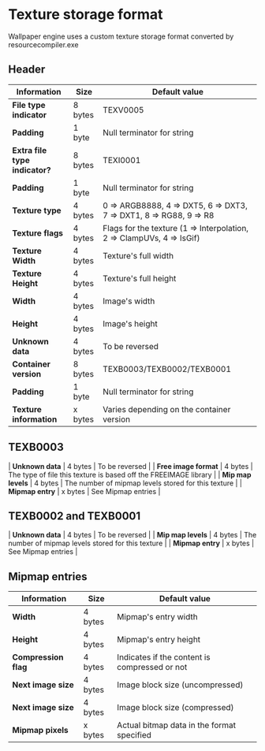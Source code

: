 # Texture storage format
Wallpaper engine uses a custom texture storage format converted by resourcecompiler.exe

## Header
| Information | Size | Default value |
|---|---|---|
| __File type indicator__ | 8 bytes | TEXV0005 |
| __Padding__ | 1 byte | Null terminator for string |
| __Extra file type indicator?__ | 8 bytes | TEXI0001 |
| __Padding__ | 1 byte | Null terminator for string |
| __Texture type__ | 4 bytes | 0 => ARGB8888, 4 => DXT5, 6 => DXT3, 7 => DXT1, 8 => RG88, 9 => R8 |
| __Texture flags__ | 4 bytes | Flags for the texture (1 => Interpolation, 2 => ClampUVs, 4 => IsGif) |
| __Texture Width__ | 4 bytes | Texture's full width |
| __Texture Height__ | 4 bytes | Texture's full height |
| __Width__ | 4 bytes | Image's width |
| __Height__ | 4 bytes | Image's height |
| __Unknown data__ | 4 bytes | To be reversed |
| __Container version__ | 8 bytes | TEXB0003/TEXB0002/TEXB0001 |
| __Padding__ | 1 byte | Null terminator for string |
| __Texture information__ | x bytes | Varies depending on the container version |

## TEXB0003
| __Unknown data__ | 4 bytes | To be reversed |
| __Free image format__ | 4 bytes | The type of file this texture is based off the FREEIMAGE library |
| __Mip map levels__ | 4 bytes | The number of mipmap levels stored for this texture |
| __Mipmap entry__ | x bytes | See Mipmap entries |

## TEXB0002 and TEXB0001
| __Unknown data__ | 4 bytes | To be reversed |
| __Mip map levels__ | 4 bytes | The number of mipmap levels stored for this texture |
| __Mipmap entry__ | x bytes | See Mipmap entries |

## Mipmap entries
| Information | Size | Default value |
|---|---|---|
| __Width__ | 4 bytes | Mipmap's entry width |
| __Height__| 4 bytes | Mipmap's entry height |
| __Compression flag__ | 4 bytes | Indicates if the content is compressed or not |
| __Next image size__ | 4 bytes | Image block size (uncompressed) |
| __Next image size__ | 4 bytes | Image block size (compressed) |
| __Mipmap pixels__ | x bytes | Actual bitmap data in the format specified |
